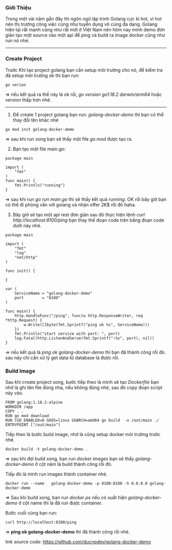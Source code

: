### **Giới Thiệu**
Trong một vài năm gần đây thì ngôn ngữ lập trình Golang cực kì hot, vì hot nên thị trường công việc cũng như tuyển dụng vô cùng đa dạng.
Golang hiện tại rất mạnh cũng như rất mới ở Việt Nam nên hôm nay mình demo đơn giản tạo một source vào một api để ping và build ra image docker cũng như run nó nhé.

-----

### **Create Project**
Trước Khi tạo project golang bạn cần setup môi trường cho nó, để kiểm tra đã setup môi trường ok thì bạn run:
```
go verion
```
=> nếu kết quả ra thế này là ok rồi, *go version go1.18.2 darwin/arm64* hoặc version thấp hơn nhé.

-----

1. Để create 1 project golang bạn run: *golang-docker-demo* thì bạn có thể thay đổi tên khác nhé
```
go mod init golang-docker-demo
```
=> sau khi run xong bạn sẽ thấy một file *go.mod* được tạo ra.

2. Bạn tạo một file main.go:
```
package main

import (
	"fmt"
)
func main() {
	fmt.Println("running")
}
``` 
=> sau khi run *go run main.go* thì sẽ thấy kết quả *running*.  OK rồi bây giờ bạn có thể đi phỏng vấn với golang và nhận offer 2K$ rồi đó haha.

3. Bây giờ sẽ  tạo một api rest đơn giản sau đó thực hiện lệnh *curl http://localhost:8100/ping*  bạn thay thế đoạn code trên bằng đoạn code dưới này nhé.
```
package main

import (
	"fmt"
	"log"
	"net/http"
)

func init() {

}

var (
	ServiceName = "golang-docker-demo"
	port        = "8100"
)

func main() {
	http.HandleFunc("/ping", func(w http.ResponseWriter, req *http.Request) {
		w.Write([]byte(fmt.Sprintf("ping ok %s", ServiceName)))
	})
	fmt.Println("start service with port: ", port)
	log.Fatal(http.ListenAndServe(fmt.Sprintf(":%s", port), nil))
}

```
=> nếu kết quả là *ping ok golang-docker-demo* thì bạn đã thành công rồi đó. sau này chỉ cần xử lý get data từ database là được rồi.

### **Build Image**
Sau khi create project xong, bước tiếp theo là mình sẽ tạo *Dockerfile* bạn nhớ là ghi tên file đúng nha, nếu không đúng nhé, sau đó copy đoạn script này vào.
```
FROM golang:1.18.2-alpine
WORKDIR /app
COPY . .
RUN go mod download
RUN CGO_ENABLED=0 GOOS=linux GOARCH=amd64 go build  -o /out/main ./
ENTRYPOINT ["/out/main"]
```

Tiếp theo là bước build image, nhớ là cũng setup docker môi trường trước nhé.
```
docker build -t golang-docker-demo .
```
=> sau khi đợi build xong, bạn run *docker images* bạn sẽ thấy *golang-docker-demo* ở cột năm là build thành công rồi đó.

Tiếp đó là mình run images thành container nhé.
```
docker run --name   golang-docker-demo -p 8100:8100 -h 0.0.0.0 golang-docker-demo 
```
=> Sau khi build xong, bạn run *docker ps* nếu có xuất hiện *golang-docker-demo* ở cột name thì là đã run được container.

Bước cuối cùng bạn run:
```
curl http://localhost:8100/ping
```
=> **ping ok golang-docker-demo** thì đã thành công rồi nhé.

link source code: https://github.com/ducnpdev/golang-docker-demo